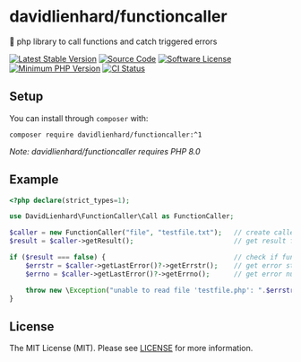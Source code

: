 # davidlienhard/functioncaller
🐘 php library to call functions and catch triggered errors

[![Latest Stable Version](https://img.shields.io/packagist/v/davidlienhard/functioncaller.svg?style=flat-square)](https://packagist.org/packages/davidlienhard/functioncaller)
[![Source Code](https://img.shields.io/badge/source-davidlienhard/functioncaller-blue.svg?style=flat-square)](https://github.com/davidlienhard/functioncaller)
[![Software License](https://img.shields.io/badge/license-MIT-brightgreen.svg?style=flat-square)](https://github.com/davidlienhard/functioncaller/blob/master/LICENSE)
[![Minimum PHP Version](https://img.shields.io/badge/php-%3E%3D%208.0-8892BF.svg?style=flat-square)](https://php.net/)
[![CI Status](https://github.com/davidlienhard/functioncaller/actions/workflows/check.yml/badge.svg)](https://github.com/davidlienhard/functioncaller/actions/workflows/check.yml)

## Setup

You can install through `composer` with:

```
composer require davidlienhard/functioncaller:^1
```

*Note: davidlienhard/functioncaller requires PHP 8.0*

## Example
```php
<?php declare(strict_types=1);

use DavidLienhard\FunctionCaller\Call as FunctionCaller;

$caller = new FunctionCaller("file", "testfile.txt");   // create caller instance
$result = $caller->getResult();                         // get result from call

if ($result === false) {                                // check if function has return false
    $errstr = $caller->getLastError()?->getErrstr();    // get error string
    $errno = $caller->getLastError()?->getErrno();      // get error number

    throw new \Exception("unable to read file 'testfile.php': ".$errstr." (".$errno.")");
}
```

## License

The MIT License (MIT). Please see [LICENSE](https://github.com/davidlienhard/functioncaller/blob/master/LICENSE) for more information.
